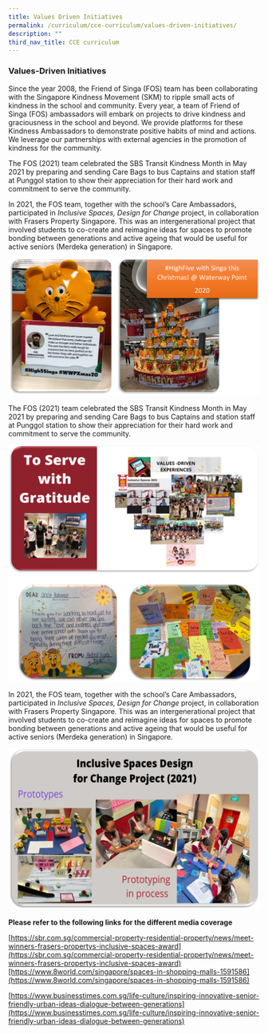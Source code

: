 ```yaml
---
title: Values Driven Initiatives
permalink: /curriculum/cce-curriculum/values-driven-initiatives/
description: ""
third_nav_title: CCE curriculum
---
```

### Values-Driven Initiatives
Since the year 2008, the Friend of Singa (FOS) team has been collaborating with the Singapore Kindness Movement (SKM) to ripple small acts of kindness in the school and community. Every year, a team of Friend of Singa (FOS) ambassadors will embark on projects to drive kindness and graciousness in the school and beyond. We provide platforms for these Kindness Ambassadors to demonstrate positive habits of mind and actions. We leverage our partnerships with external agencies in the promotion of kindness for the community.

The FOS (2021) team celebrated the SBS Transit Kindness Month in May 2021 by preparing and sending Care Bags to bus Captains and station staff at Punggol station to show their appreciation for their hard work and commitment to serve the community.

In 2021, the FOS team, together with the school’s Care Ambassadors, participated in _Inclusive Spaces, Design for Change_ project, in collaboration with Frasers Property Singapore. This was an intergenerational project that involved students to co-create and reimagine ideas for spaces to promote bonding between generations and active ageing that would be useful for active seniors (Merdeka generation) in Singapore.

![](/images/CCE8.png)

The FOS (2021) team celebrated the SBS Transit Kindness Month in May 2021 by preparing and sending Care Bags to bus Captains and station staff at Punggol station to show their appreciation for their hard work and commitment to serve the community.

![](/images/CCE9.png)

In 2021, the FOS team, together with the school’s Care Ambassadors, participated in _Inclusive Spaces, Design for Change_ project, in collaboration with Frasers Property Singapore. This was an intergenerational project that involved students to co-create and reimagine ideas for spaces to promote bonding between generations and active ageing that would be useful for active seniors (Merdeka generation) in Singapore.

![](/images/CCE10.png)

**Please refer to the following links for the different media coverage**
  

[https://sbr.com.sg/commercial-property-residential-property/news/meet-winners-frasers-propertys-inclusive-spaces-award](https://sbr.com.sg/commercial-property-residential-property/news/meet-winners-frasers-propertys-inclusive-spaces-award)[https://www.8world.com/singapore/spaces-in-shopping-malls-1591586](https://www.8world.com/singapore/spaces-in-shopping-malls-1591586)  

[https://www.businesstimes.com.sg/life-culture/inspiring-innovative-senior-friendly-urban-ideas-dialogue-between-generations](https://www.businesstimes.com.sg/life-culture/inspiring-innovative-senior-friendly-urban-ideas-dialogue-between-generations)